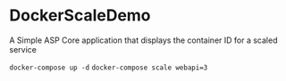 # DockerScaleDemo
A Simple ASP Core application that displays the container ID for a scaled service

`docker-compose up -d`
`docker-compose scale webapi=3`
